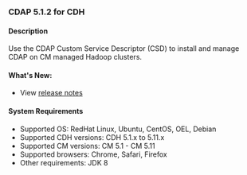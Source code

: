 ### CDAP 5.1.2 for CDH

#### Description

Use the CDAP Custom Service Descriptor (CSD) to install and manage CDAP on CM managed Hadoop clusters.

####  What's New:

* View [release notes](https://docs.cask.co/cdap/5.1.2/en/reference-manual/release-notes.html#release-5-1-2)

#### System Requirements

* Supported OS: RedHat Linux, Ubuntu, CentOS, OEL, Debian
* Supported CDH versions: CDH 5.1.x to 5.11.x
* Supported CM versions: CM 5.1 - CM 5.11
* Supported browsers: Chrome, Safari, Firefox
* Other requirements: JDK 8
